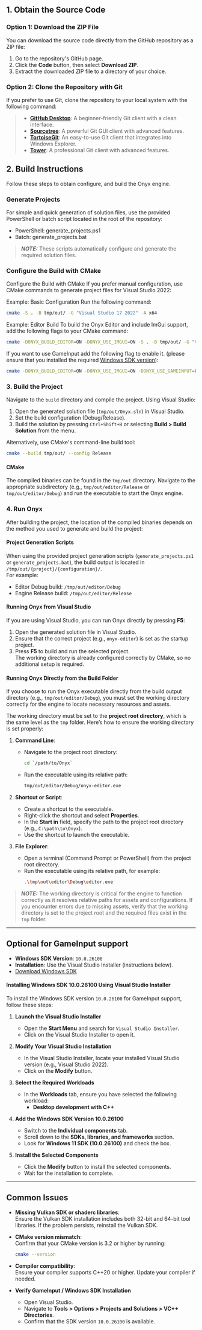 ## 1. Obtain the Source Code

### Option 1: Download the ZIP File
You can download the source code directly from the GitHub repository as a ZIP file:

1. Go to the repository's GitHub page.
2. Click the **Code** button, then select **Download ZIP**.
3. Extract the downloaded ZIP file to a directory of your choice.

### Option 2: Clone the Repository with Git
If you prefer to use Git, clone the repository to your local system with the following command:

> - [**GitHub Desktop**](https://desktop.github.com/): A beginner-friendly Git client with a clean interface.
> - [**Sourcetree**](https://www.sourcetreeapp.com/): A powerful Git GUI client with advanced features.
> - [**TortoiseGit**](https://tortoisegit.org/): An easy-to-use Git client that integrates into Windows Explorer.
> - [**Tower**](https://www.git-tower.com/): A professional Git client with advanced features.

## 2. Build Instructions
Follow these steps to obtain configure, and build the Onyx engine.

### Generate Projects
For simple and quick generation of solution files, use the provided PowerShell or batch script located in the root of the repository:

-   PowerShell: generate_projects.ps1
-   Batch: generate_projects.bat
> **_NOTE:_** These scripts automatically configure and generate the required solution files.

### Configure the Build with CMake
Configure the Build with CMake
If you prefer manual configuration, use CMake commands to generate project files for Visual Studio 2022:

Example: Basic Configuration
Run the following command:

```bash
cmake -S . -B tmp/out/ -G "Visual Studio 17 2022" -A x64
```
Example: Editor Build
To build the Onyx Editor and include ImGui support, add the following flags to your CMake command:

```bash
cmake -DONYX_BUILD_EDITOR=ON -DONYX_USE_IMGUI=ON -S . -B tmp/out/ -G "Visual Studio 17 2022" -A x64
```

If you want to use GameInput add the following flag to enable it. (please ensure that you installed the required [Windows SDK version](#optional-for-gameinput-support)):

```bash
cmake -DONYX_BUILD_EDITOR=ON -DONYX_USE_IMGUI=ON -DONYX_USE_GAMEINPUT=ON -S . -B tmp/out/ -G "Visual Studio 17 2022" -A x64 
```

### 3. Build the Project

Navigate to the `build` directory and compile the project. Using Visual Studio:

1.  Open the generated solution file (`tmp/out/Onyx.sln`) in Visual Studio.
2.  Set the build configuration (Debug/Release).
3.  Build the solution by pressing `Ctrl+Shift+B` or selecting **Build > Build Solution** from the menu.

Alternatively, use CMake's command-line build tool:

```bash
cmake --build tmp/out/ --config Release
```

#### CMake
The compiled binaries can be found in the `tmp/out` directory. Navigate to the appropriate subdirectory (e.g., `tmp/out/editor/Release` or `tmp/out/editor/Debug`) and run the executable to start the Onyx engine.

### 4. Run Onyx

After building the project, the location of the compiled binaries depends on the method you used to generate and build the project:

#### Project Generation Scripts
When using the provided project generation scripts (`generate_projects.ps1` or `generate_projects.bat`), the build output is located in `/tmp/out/{project}/{configuration}/`.  
For example:
- Editor Debug build: `/tmp/out/editor/Debug`
- Engine Release build: `/tmp/out/editor/Release`

#### Running Onyx from Visual Studio
If you are using Visual Studio, you can run Onyx directly by pressing **F5**:
1. Open the generated solution file in Visual Studio.
2. Ensure that the correct project (e.g., `onyx-editor`) is set as the startup project.
3. Press **F5** to build and run the selected project.  
   The working directory is already configured correctly by CMake, so no additional setup is required.

#### Running Onyx Directly from the Build Folder
If you choose to run the Onyx executable directly from the build output directory (e.g., `tmp/out/editor/Debug`), you must set the working directory correctly for the engine to locate necessary resources and assets.

The working directory must be set to the **project root directory**, which is the same level as the `tmp` folder. Here’s how to ensure the working directory is set properly:

1. **Command Line**:
   - Navigate to the project root directory:
     ```bash
     cd `/path/to/Onyx`
     ```
   - Run the executable using its relative path:
     ```bash
     tmp/out/editor/Debug/onyx-editor.exe
     ```

2. **Shortcut or Script**:
   - Create a shortcut to the executable.
   - Right-click the shortcut and select **Properties**.
   - In the **Start in** field, specify the path to the project root directory (e.g., `C:\path\to\Onyx`).
   - Use the shortcut to launch the executable.

3. **File Explorer**:
   - Open a terminal (Command Prompt or PowerShell) from the project root directory.
   - Run the executable using its relative path, for example:
     ```bash
     .\tmp\out\editor\Debug\editor.exe
     ```

> **_NOTE:_**  The working directory is critical for the engine to function correctly as it resolves relative paths for assets and configurations.
> If you encounter errors due to missing assets, verify that the working directory is set to the project root and the required files exist in the `tmp` folder. 

----------

## Optional for GameInput support  
   - **Windows SDK Version**: `10.0.26100`  
   - **Installation**: Use the Visual Studio Installer (instructions below).  
   - [Download Windows SDK](https://developer.microsoft.com/en-us/windows/downloads/windows-sdk/)

#### Installing Windows SDK 10.0.26100 Using Visual Studio Installer

To install the Windows SDK version `10.0.26100` for GameInput support, follow these steps:

1. **Launch the Visual Studio Installer**  
   - Open the **Start Menu** and search for `Visual Studio Installer`.  
   - Click on the Visual Studio Installer to open it.

2. **Modify Your Visual Studio Installation**  
   - In the Visual Studio Installer, locate your installed Visual Studio version (e.g., Visual Studio 2022).  
   - Click on the **Modify** button.

3. **Select the Required Workloads**  
   - In the **Workloads** tab, ensure you have selected the following workload:  
     - **Desktop development with C++**

4. **Add the Windows SDK Version 10.0.26100**  
   - Switch to the **Individual components** tab.  
   - Scroll down to the **SDKs, libraries, and frameworks** section.  
   - Look for **Windows 11 SDK (10.0.26100)** and check the box.

5. **Install the Selected Components**  
   - Click the **Modify** button to install the selected components.  
   - Wait for the installation to complete.

----------

## Common Issues

-   **Missing Vulkan SDK or shaderc libraries**:  
    Ensure the Vulkan SDK installation includes both 32-bit and 64-bit tool libraries. If the problem persists, reinstall the Vulkan SDK.
    
-   **CMake version mismatch**:  
    Confirm that your CMake version is 3.2 or higher by running:
    
    ```bash
    cmake --version
    ``` 
    
-   **Compiler compatibility**:  
    Ensure your compiler supports C++20 or higher. Update your compiler if needed.
    
-   **Verify GameInput / Windows SDK Installation**  
    - Open Visual Studio.  
    - Navigate to **Tools > Options > Projects and Solutions > VC++ Directories**.  
    - Confirm that the SDK version `10.0.26100` is available.